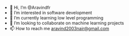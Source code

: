 - 👋 Hi, I’m @Aravindfr
- 👀 I’m interested in software development 
- 🌱 I’m currently learning low level programming 
- 💞️ I’m looking to collaborate on machine learning projects 
- 📫 How to reach me aravind2003nair@gmail.com

<!---
Aravindfr/Aravindfr is a ✨ special ✨ repository because its `README.md` (this file) appears on your GitHub profile.
You can click the Preview link to take a look at your changes.
--->
